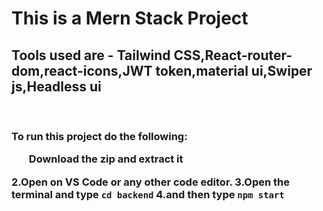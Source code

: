 <h1>This is a Mern Stack Project </h1>
<h2>Tools used are - Tailwind CSS,React-router-dom,react-icons,JWT token,material ui,Swiper js,Headless ui</h2>
<br>
<h3>To run this project do the following:
<ul>Download the zip and extract it</ul>
2.Open on VS Code or any other code editor.
3.Open the terminal and type <code>cd backend</code>
4.and then type <code>npm start</code>
</h3>
